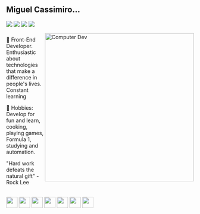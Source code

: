 <h2>Miguel Cassimiro... </h2>
<div align="left">

  <a href="https://t.me/maiguelman" target="_blank"><img src="https://img.shields.io/website?style=for-the-badge&up_color=blue&up_message=MY%20PROFILE&url=https%3A%2F%2Fpizza-profile.vercel.app%2F"></a>
  <a href="https://t.me/maiguelman" target="_blank"><img src="https://img.shields.io/badge/Telegram-2CA5E0?style=for-the-badge&logo=telegram&logoColor=white" target="_blank"></a>
  <a href = "mailto:miguel.cassimiro99@gmail.com"><img src="https://img.shields.io/badge/-Gmail-%23333?style=for-the-badge&logo=gmail&logoColor=white" target="_blank"></a>
  <a href="https://www.linkedin.com/in/miguel-cassimiro" target="_blank"><img src="https://img.shields.io/badge/-LinkedIn-%230077B5?style=for-the-badge&logo=linkedin&logoColor=white" target="_blank"></a>
 
 
</div>

<img src="https://i.pinimg.com/originals/5f/3e/25/5f3e25e86f76261c832c3dc45ffcf3d2.png" min-width="400px" max-width="400px" width="400px" align="right" alt="Computer Dev">

###

<p align="left" style="display: inline_block"> 
  👔 Front-End Developer. Enthusiastic about technologies that make a difference in people's lives. Constant learning
</p>

<p align="left">
  🦄 Hobbies: Develop for fun and learn, cooking, playing games, Formula 1, studying and automation.
</p>
<p align="left" style="display: inline_block"> 
  "Hard work defeats the natural gift" - Rock Lee
</p>

<p style="display: inline_block" align="left"><br>
  <img align="center" height="30em" src="https://cdn.jsdelivr.net/gh/devicons/devicon/icons/figma/figma-original.svg" />
  <img align="center" height="30em" src="https://cdn.jsdelivr.net/gh/devicons/devicon/icons/xd/xd-plain.svg" />
  <img align="center" height="30em" src="https://cdn.jsdelivr.net/gh/devicons/devicon/icons/sass/sass-original.svg" />
  <img align="center" height="30em" src="https://cdn.jsdelivr.net/gh/devicons/devicon/icons/javascript/javascript-original.svg" />
  <img align="center" height="30em" src="https://cdn.jsdelivr.net/gh/devicons/devicon/icons/nodejs/nodejs-original.svg" />
  <img align="center" height="30em" src="https://cdn.jsdelivr.net/gh/devicons/devicon/icons/vuejs/vuejs-original.svg" />
  <img align="center" height="30em" src="https://cdn.jsdelivr.net/gh/devicons/devicon/icons/nuxtjs/nuxtjs-original.svg" />
</p>

###

###
